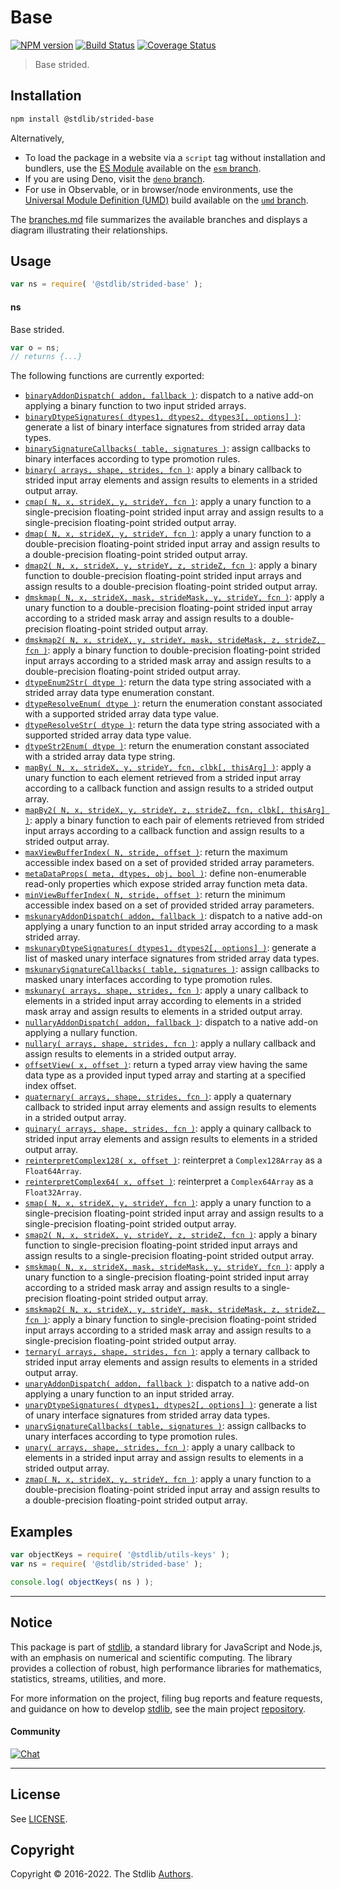 <!--

@license Apache-2.0

Copyright (c) 2020 The Stdlib Authors.

Licensed under the Apache License, Version 2.0 (the "License");
you may not use this file except in compliance with the License.
You may obtain a copy of the License at

   http://www.apache.org/licenses/LICENSE-2.0

Unless required by applicable law or agreed to in writing, software
distributed under the License is distributed on an "AS IS" BASIS,
WITHOUT WARRANTIES OR CONDITIONS OF ANY KIND, either express or implied.
See the License for the specific language governing permissions and
limitations under the License.

-->

# Base

[![NPM version][npm-image]][npm-url] [![Build Status][test-image]][test-url] [![Coverage Status][coverage-image]][coverage-url] <!-- [![dependencies][dependencies-image]][dependencies-url] -->

> Base strided.

<section class="installation">

## Installation

```bash
npm install @stdlib/strided-base
```

Alternatively,

-   To load the package in a website via a `script` tag without installation and bundlers, use the [ES Module][es-module] available on the [`esm` branch][esm-url].
-   If you are using Deno, visit the [`deno` branch][deno-url].
-   For use in Observable, or in browser/node environments, use the [Universal Module Definition (UMD)][umd] build available on the [`umd` branch][umd-url].

The [branches.md][branches-url] file summarizes the available branches and displays a diagram illustrating their relationships.

</section>

<section class="usage">

## Usage

```javascript
var ns = require( '@stdlib/strided-base' );
```

#### ns

Base strided.

```javascript
var o = ns;
// returns {...}
```

The following functions are currently exported:

<!-- <toc pattern="*"> -->

<div class="namespace-toc">

-   <span class="signature">[`binaryAddonDispatch( addon, fallback )`][@stdlib/strided/base/binary-addon-dispatch]</span><span class="delimiter">: </span><span class="description">dispatch to a native add-on applying a binary function to two input strided arrays.</span>
-   <span class="signature">[`binaryDtypeSignatures( dtypes1, dtypes2, dtypes3[, options] )`][@stdlib/strided/base/binary-dtype-signatures]</span><span class="delimiter">: </span><span class="description">generate a list of binary interface signatures from strided array data types.</span>
-   <span class="signature">[`binarySignatureCallbacks( table, signatures )`][@stdlib/strided/base/binary-signature-callbacks]</span><span class="delimiter">: </span><span class="description">assign callbacks to binary interfaces according to type promotion rules.</span>
-   <span class="signature">[`binary( arrays, shape, strides, fcn )`][@stdlib/strided/base/binary]</span><span class="delimiter">: </span><span class="description">apply a binary callback to strided input array elements and assign results to elements in a strided output array.</span>
-   <span class="signature">[`cmap( N, x, strideX, y, strideY, fcn )`][@stdlib/strided/base/cmap]</span><span class="delimiter">: </span><span class="description">apply a unary function to a single-precision floating-point strided input array and assign results to a single-precision floating-point strided output array.</span>
-   <span class="signature">[`dmap( N, x, strideX, y, strideY, fcn )`][@stdlib/strided/base/dmap]</span><span class="delimiter">: </span><span class="description">apply a unary function to a double-precision floating-point strided input array and assign results to a double-precision floating-point strided output array.</span>
-   <span class="signature">[`dmap2( N, x, strideX, y, strideY, z, strideZ, fcn )`][@stdlib/strided/base/dmap2]</span><span class="delimiter">: </span><span class="description">apply a binary function to double-precision floating-point strided input arrays and assign results to a double-precision floating-point strided output array.</span>
-   <span class="signature">[`dmskmap( N, x, strideX, mask, strideMask, y, strideY, fcn )`][@stdlib/strided/base/dmskmap]</span><span class="delimiter">: </span><span class="description">apply a unary function to a double-precision floating-point strided input array according to a strided mask array and assign results to a double-precision floating-point strided output array.</span>
-   <span class="signature">[`dmskmap2( N, x, strideX, y, strideY, mask, strideMask, z, strideZ, fcn )`][@stdlib/strided/base/dmskmap2]</span><span class="delimiter">: </span><span class="description">apply a binary function to double-precision floating-point strided input arrays according to a strided mask array and assign results to a double-precision floating-point strided output array.</span>
-   <span class="signature">[`dtypeEnum2Str( dtype )`][@stdlib/strided/base/dtype-enum2str]</span><span class="delimiter">: </span><span class="description">return the data type string associated with a strided array data type enumeration constant.</span>
-   <span class="signature">[`dtypeResolveEnum( dtype )`][@stdlib/strided/base/dtype-resolve-enum]</span><span class="delimiter">: </span><span class="description">return the enumeration constant associated with a supported strided array data type value.</span>
-   <span class="signature">[`dtypeResolveStr( dtype )`][@stdlib/strided/base/dtype-resolve-str]</span><span class="delimiter">: </span><span class="description">return the data type string associated with a supported strided array data type value.</span>
-   <span class="signature">[`dtypeStr2Enum( dtype )`][@stdlib/strided/base/dtype-str2enum]</span><span class="delimiter">: </span><span class="description">return the enumeration constant associated with a strided array data type string.</span>
-   <span class="signature">[`mapBy( N, x, strideX, y, strideY, fcn, clbk[, thisArg] )`][@stdlib/strided/base/map-by]</span><span class="delimiter">: </span><span class="description">apply a unary function to each element retrieved from a strided input array according to a callback function and assign results to a strided output array.</span>
-   <span class="signature">[`mapBy2( N, x, strideX, y, strideY, z, strideZ, fcn, clbk[, thisArg] )`][@stdlib/strided/base/map-by2]</span><span class="delimiter">: </span><span class="description">apply a binary function to each pair of elements retrieved from strided input arrays according to a callback function and assign results to a strided output array.</span>
-   <span class="signature">[`maxViewBufferIndex( N, stride, offset )`][@stdlib/strided/base/max-view-buffer-index]</span><span class="delimiter">: </span><span class="description">return the maximum accessible index based on a set of provided strided array parameters.</span>
-   <span class="signature">[`metaDataProps( meta, dtypes, obj, bool )`][@stdlib/strided/base/meta-data-props]</span><span class="delimiter">: </span><span class="description">define non-enumerable read-only properties which expose strided array function meta data.</span>
-   <span class="signature">[`minViewBufferIndex( N, stride, offset )`][@stdlib/strided/base/min-view-buffer-index]</span><span class="delimiter">: </span><span class="description">return the minimum accessible index based on a set of provided strided array parameters.</span>
-   <span class="signature">[`mskunaryAddonDispatch( addon, fallback )`][@stdlib/strided/base/mskunary-addon-dispatch]</span><span class="delimiter">: </span><span class="description">dispatch to a native add-on applying a unary function to an input strided array according to a mask strided array.</span>
-   <span class="signature">[`mskunaryDtypeSignatures( dtypes1, dtypes2[, options] )`][@stdlib/strided/base/mskunary-dtype-signatures]</span><span class="delimiter">: </span><span class="description">generate a list of masked unary interface signatures from strided array data types.</span>
-   <span class="signature">[`mskunarySignatureCallbacks( table, signatures )`][@stdlib/strided/base/mskunary-signature-callbacks]</span><span class="delimiter">: </span><span class="description">assign callbacks to masked unary interfaces according to type promotion rules.</span>
-   <span class="signature">[`mskunary( arrays, shape, strides, fcn )`][@stdlib/strided/base/mskunary]</span><span class="delimiter">: </span><span class="description">apply a unary callback to elements in a strided input array according to elements in a strided mask array and assign results to elements in a strided output array.</span>
-   <span class="signature">[`nullaryAddonDispatch( addon, fallback )`][@stdlib/strided/base/nullary-addon-dispatch]</span><span class="delimiter">: </span><span class="description">dispatch to a native add-on applying a nullary function.</span>
-   <span class="signature">[`nullary( arrays, shape, strides, fcn )`][@stdlib/strided/base/nullary]</span><span class="delimiter">: </span><span class="description">apply a nullary callback and assign results to elements in a strided output array.</span>
-   <span class="signature">[`offsetView( x, offset )`][@stdlib/strided/base/offset-view]</span><span class="delimiter">: </span><span class="description">return a typed array view having the same data type as a provided input typed array and starting at a specified index offset.</span>
-   <span class="signature">[`quaternary( arrays, shape, strides, fcn )`][@stdlib/strided/base/quaternary]</span><span class="delimiter">: </span><span class="description">apply a quaternary callback to strided input array elements and assign results to elements in a strided output array.</span>
-   <span class="signature">[`quinary( arrays, shape, strides, fcn )`][@stdlib/strided/base/quinary]</span><span class="delimiter">: </span><span class="description">apply a quinary callback to strided input array elements and assign results to elements in a strided output array.</span>
-   <span class="signature">[`reinterpretComplex128( x, offset )`][@stdlib/strided/base/reinterpret-complex128]</span><span class="delimiter">: </span><span class="description">reinterpret a `Complex128Array` as a `Float64Array`.</span>
-   <span class="signature">[`reinterpretComplex64( x, offset )`][@stdlib/strided/base/reinterpret-complex64]</span><span class="delimiter">: </span><span class="description">reinterpret a `Complex64Array` as a `Float32Array`.</span>
-   <span class="signature">[`smap( N, x, strideX, y, strideY, fcn )`][@stdlib/strided/base/smap]</span><span class="delimiter">: </span><span class="description">apply a unary function to a single-precision floating-point strided input array and assign results to a single-precision floating-point strided output array.</span>
-   <span class="signature">[`smap2( N, x, strideX, y, strideY, z, strideZ, fcn )`][@stdlib/strided/base/smap2]</span><span class="delimiter">: </span><span class="description">apply a binary function to single-precision floating-point strided input arrays and assign results to a single-precision floating-point strided output array.</span>
-   <span class="signature">[`smskmap( N, x, strideX, mask, strideMask, y, strideY, fcn )`][@stdlib/strided/base/smskmap]</span><span class="delimiter">: </span><span class="description">apply a unary function to a single-precision floating-point strided input array according to a strided mask array and assign results to a single-precision floating-point strided output array.</span>
-   <span class="signature">[`smskmap2( N, x, strideX, y, strideY, mask, strideMask, z, strideZ, fcn )`][@stdlib/strided/base/smskmap2]</span><span class="delimiter">: </span><span class="description">apply a binary function to single-precision floating-point strided input arrays according to a strided mask array and assign results to a single-precision floating-point strided output array.</span>
-   <span class="signature">[`ternary( arrays, shape, strides, fcn )`][@stdlib/strided/base/ternary]</span><span class="delimiter">: </span><span class="description">apply a ternary callback to strided input array elements and assign results to elements in a strided output array.</span>
-   <span class="signature">[`unaryAddonDispatch( addon, fallback )`][@stdlib/strided/base/unary-addon-dispatch]</span><span class="delimiter">: </span><span class="description">dispatch to a native add-on applying a unary function to an input strided array.</span>
-   <span class="signature">[`unaryDtypeSignatures( dtypes1, dtypes2[, options] )`][@stdlib/strided/base/unary-dtype-signatures]</span><span class="delimiter">: </span><span class="description">generate a list of unary interface signatures from strided array data types.</span>
-   <span class="signature">[`unarySignatureCallbacks( table, signatures )`][@stdlib/strided/base/unary-signature-callbacks]</span><span class="delimiter">: </span><span class="description">assign callbacks to unary interfaces according to type promotion rules.</span>
-   <span class="signature">[`unary( arrays, shape, strides, fcn )`][@stdlib/strided/base/unary]</span><span class="delimiter">: </span><span class="description">apply a unary callback to elements in a strided input array and assign results to elements in a strided output array.</span>
-   <span class="signature">[`zmap( N, x, strideX, y, strideY, fcn )`][@stdlib/strided/base/zmap]</span><span class="delimiter">: </span><span class="description">apply a unary function to a double-precision floating-point strided input array and assign results to a double-precision floating-point strided output array.</span>

</div>

<!-- </toc> -->

</section>

<!-- /.usage -->

<section class="examples">

## Examples

<!-- TODO: better examples -->

<!-- eslint no-undef: "error" -->

```javascript
var objectKeys = require( '@stdlib/utils-keys' );
var ns = require( '@stdlib/strided-base' );

console.log( objectKeys( ns ) );
```

</section>

<!-- /.examples -->

<!-- Section for related `stdlib` packages. Do not manually edit this section, as it is automatically populated. -->

<section class="related">

</section>

<!-- /.related -->

<!-- Section for all links. Make sure to keep an empty line after the `section` element and another before the `/section` close. -->


<section class="main-repo" >

* * *

## Notice

This package is part of [stdlib][stdlib], a standard library for JavaScript and Node.js, with an emphasis on numerical and scientific computing. The library provides a collection of robust, high performance libraries for mathematics, statistics, streams, utilities, and more.

For more information on the project, filing bug reports and feature requests, and guidance on how to develop [stdlib][stdlib], see the main project [repository][stdlib].

#### Community

[![Chat][chat-image]][chat-url]

---

## License

See [LICENSE][stdlib-license].


## Copyright

Copyright &copy; 2016-2022. The Stdlib [Authors][stdlib-authors].

</section>

<!-- /.stdlib -->

<!-- Section for all links. Make sure to keep an empty line after the `section` element and another before the `/section` close. -->

<section class="links">

[npm-image]: http://img.shields.io/npm/v/@stdlib/strided-base.svg
[npm-url]: https://npmjs.org/package/@stdlib/strided-base

[test-image]: https://github.com/stdlib-js/strided-base/actions/workflows/test.yml/badge.svg?branch=main
[test-url]: https://github.com/stdlib-js/strided-base/actions/workflows/test.yml?query=branch:main

[coverage-image]: https://img.shields.io/codecov/c/github/stdlib-js/strided-base/main.svg
[coverage-url]: https://codecov.io/github/stdlib-js/strided-base?branch=main

<!--

[dependencies-image]: https://img.shields.io/david/stdlib-js/strided-base.svg
[dependencies-url]: https://david-dm.org/stdlib-js/strided-base/main

-->

[chat-image]: https://img.shields.io/gitter/room/stdlib-js/stdlib.svg
[chat-url]: https://gitter.im/stdlib-js/stdlib/

[stdlib]: https://github.com/stdlib-js/stdlib

[stdlib-authors]: https://github.com/stdlib-js/stdlib/graphs/contributors

[umd]: https://github.com/umdjs/umd
[es-module]: https://developer.mozilla.org/en-US/docs/Web/JavaScript/Guide/Modules

[deno-url]: https://github.com/stdlib-js/strided-base/tree/deno
[umd-url]: https://github.com/stdlib-js/strided-base/tree/umd
[esm-url]: https://github.com/stdlib-js/strided-base/tree/esm
[branches-url]: https://github.com/stdlib-js/strided-base/blob/main/branches.md

[stdlib-license]: https://raw.githubusercontent.com/stdlib-js/strided-base/main/LICENSE

<!-- <toc-links> -->

[@stdlib/strided/base/binary-addon-dispatch]: https://github.com/stdlib-js/strided-base-binary-addon-dispatch

[@stdlib/strided/base/binary-dtype-signatures]: https://github.com/stdlib-js/strided-base-binary-dtype-signatures

[@stdlib/strided/base/binary-signature-callbacks]: https://github.com/stdlib-js/strided-base-binary-signature-callbacks

[@stdlib/strided/base/binary]: https://github.com/stdlib-js/strided-base-binary

[@stdlib/strided/base/cmap]: https://github.com/stdlib-js/strided-base-cmap

[@stdlib/strided/base/dmap]: https://github.com/stdlib-js/strided-base-dmap

[@stdlib/strided/base/dmap2]: https://github.com/stdlib-js/strided-base-dmap2

[@stdlib/strided/base/dmskmap]: https://github.com/stdlib-js/strided-base-dmskmap

[@stdlib/strided/base/dmskmap2]: https://github.com/stdlib-js/strided-base-dmskmap2

[@stdlib/strided/base/dtype-enum2str]: https://github.com/stdlib-js/strided-base-dtype-enum2str

[@stdlib/strided/base/dtype-resolve-enum]: https://github.com/stdlib-js/strided-base-dtype-resolve-enum

[@stdlib/strided/base/dtype-resolve-str]: https://github.com/stdlib-js/strided-base-dtype-resolve-str

[@stdlib/strided/base/dtype-str2enum]: https://github.com/stdlib-js/strided-base-dtype-str2enum

[@stdlib/strided/base/map-by]: https://github.com/stdlib-js/strided-base-map-by

[@stdlib/strided/base/map-by2]: https://github.com/stdlib-js/strided-base-map-by2

[@stdlib/strided/base/max-view-buffer-index]: https://github.com/stdlib-js/strided-base-max-view-buffer-index

[@stdlib/strided/base/meta-data-props]: https://github.com/stdlib-js/strided-base-meta-data-props

[@stdlib/strided/base/min-view-buffer-index]: https://github.com/stdlib-js/strided-base-min-view-buffer-index

[@stdlib/strided/base/mskunary-addon-dispatch]: https://github.com/stdlib-js/strided-base-mskunary-addon-dispatch

[@stdlib/strided/base/mskunary-dtype-signatures]: https://github.com/stdlib-js/strided-base-mskunary-dtype-signatures

[@stdlib/strided/base/mskunary-signature-callbacks]: https://github.com/stdlib-js/strided-base-mskunary-signature-callbacks

[@stdlib/strided/base/mskunary]: https://github.com/stdlib-js/strided-base-mskunary

[@stdlib/strided/base/nullary-addon-dispatch]: https://github.com/stdlib-js/strided-base-nullary-addon-dispatch

[@stdlib/strided/base/nullary]: https://github.com/stdlib-js/strided-base-nullary

[@stdlib/strided/base/offset-view]: https://github.com/stdlib-js/strided-base-offset-view

[@stdlib/strided/base/quaternary]: https://github.com/stdlib-js/strided-base-quaternary

[@stdlib/strided/base/quinary]: https://github.com/stdlib-js/strided-base-quinary

[@stdlib/strided/base/reinterpret-complex128]: https://github.com/stdlib-js/strided-base-reinterpret-complex128

[@stdlib/strided/base/reinterpret-complex64]: https://github.com/stdlib-js/strided-base-reinterpret-complex64

[@stdlib/strided/base/smap]: https://github.com/stdlib-js/strided-base-smap

[@stdlib/strided/base/smap2]: https://github.com/stdlib-js/strided-base-smap2

[@stdlib/strided/base/smskmap]: https://github.com/stdlib-js/strided-base-smskmap

[@stdlib/strided/base/smskmap2]: https://github.com/stdlib-js/strided-base-smskmap2

[@stdlib/strided/base/ternary]: https://github.com/stdlib-js/strided-base-ternary

[@stdlib/strided/base/unary-addon-dispatch]: https://github.com/stdlib-js/strided-base-unary-addon-dispatch

[@stdlib/strided/base/unary-dtype-signatures]: https://github.com/stdlib-js/strided-base-unary-dtype-signatures

[@stdlib/strided/base/unary-signature-callbacks]: https://github.com/stdlib-js/strided-base-unary-signature-callbacks

[@stdlib/strided/base/unary]: https://github.com/stdlib-js/strided-base-unary

[@stdlib/strided/base/zmap]: https://github.com/stdlib-js/strided-base-zmap

<!-- </toc-links> -->

</section>

<!-- /.links -->
